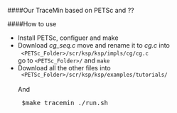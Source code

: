 ####Our TraceMin based on PETSc and ??

####How to use
* Install PETSc, configuer and make
* Download *cg_seq.c* move and rename it to *cg.c* into  
  <code>  &lt;PETSc_Folder&gt;/scr/ksp/ksp/impls/cg/cg.c </code>  
  go to <code>&lt;PETSc_Folder&gt;/</code> and <code>make</code> 
* Download all the other files into  
  <code>  &lt;PETSc_Folder&gt;/scr/ksp/ksp/examples/tutorials/ </code>  
  And<pre>
$make tracemin
./run.sh
</pre>
